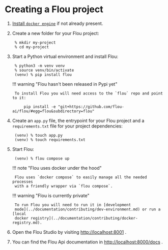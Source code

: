 # Creating a Flou project

1. [Install `docker engine`](https://docs.docker.com/engine/install/) if not
already present.

1. Create a new folder for your Flou project:

        % mkdir my-project
        % cd my-project

1. Start a Python virtual environment and install Flou:

        % python3 -m venv venv
        % source venv/bin/activate
        (venv) % pip install flou

    !!! warning "Flou hasn't been released in Pypi yet"

        To install Flou you will need access to the `flou` repo and point to it:

            pip install -e "git+https://github.com/flou-ai/flou/#egg=flou&subdirectory=flou"

1. Create an `app.py` file, the entrypoint for your Flou project and a
`requirements.txt` file for your project dependencies:

        (venv) % touch app.py
        (venv) % touch requirements.txt

1. Start Flou:

        (venv) % flou compose up

    !!! note "Flou uses docker under the hood"

        Flou uses `docker compose` to easily manage all the needed processes
        with a friendly wrapper via `flou compose`.

    !!! warning "Flou is currently private"

        To run Flou you will need to run it in [development
        mode](../documentation/contributing/dev-environment.md) or run a [local
        docker registry](../documentation/contributing/docker-registry.md).

1. Open the Flou Studio by visiting
[http://localhost:8001](http://localhost:8001) .

1. You can find the Flou Api documentation in
[http://localhost:8000/docs](http://localhost:8000/docs) .
